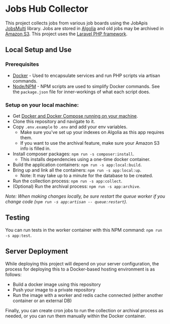 # Jobs Hub Collector

This project collects jobs from various job boards using the JobApis [JobsMulti](https://github.com/jobapis/jobs-multi) library. Jobs are stored in [Algolia](https://www.algolia.com/) and old jobs may be archived in [Amazon S3](https://aws.amazon.com/s3/). This project uses the [Laravel PHP framework](https://laravel.com/).

## Local Setup and Use

### Prerequisites

- [Docker](https://www.docker.com/) - Used to encapsulate services and run PHP scripts via artisan commands.
- [Node/NPM](https://nodejs.org/en/) - NPM scripts are used to simplify Docker commands. See the `package.json` file for inner-workings of what each script does.

### Setup on your local machine:

- Get [Docker and Docker Compose running on your machine](https://docs.docker.com/engine/installation/).
- Clone this repository and navigate to it.
- Copy `.env.example` to `.env` and add your env variables.
  - Make sure you've set up your indexes on Algolia as this app requires them.
  - If you want to use the archival feature, make sure your Amazon S3 info is filled in.
- Install composer packages: `npm run -s composer:install`. 
  - This installs dependencies using a one-time docker container.
- Build the application containers: `npm run -s app:local:build`.
- Bring up and link all the containers: `npm run -s app:local:up`. 
  - Note: It may take up to a minute for the database to be created.
- Run the collection process: `npm run -s app:collect`.
- (Optional) Run the archival process: `npm run -s app:archive`.

*Note: When making changes locally, be sure restart the queue worker if you change code (`npm run -s app:artisan -- queue:restart`).* 


## Testing

You can run tests in the worker container with this NPM command: `npm run -s app:test`. 


## Server Deployment

While deploying this project will depend on your server configuration, the process for deploying this to a Docker-based hosting environment is as follows:

- Build a docker image using this repository
- Push your image to a private repository
- Run the image with a worker and redis cache connected (either another container or an external DB)

Finally, you can create cron jobs to run the collection or archival process as needed, or you can run them manually within the Docker container.
